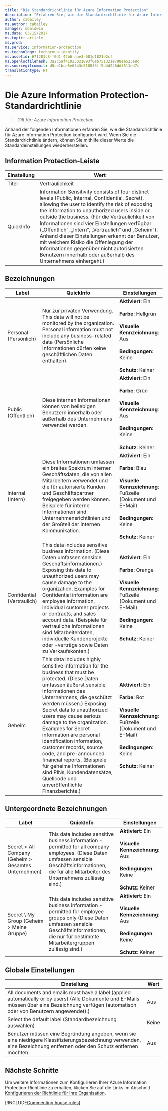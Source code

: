 ```yaml
---
title: "Die Standardrichtlinie für Azure Information Protection"
description: "Erfahren Sie, wie die Standardrichtlinie für Azure Information Protection konfiguriert wird. Wenn Sie die Standardrichtlinie ändern, können Sie mithilfe dieser Werte die Standardeinstellungen wiederherstellen."
author: cabailey
ms.author: cabailey
manager: mbaldwin
ms.date: 03/15/2017
ms.topic: article
ms.prod: 
ms.service: information-protection
ms.technology: techgroup-identity
ms.assetid: 671281c8-f0d1-42b6-aae3-681d1821e2cf
ms.openlocfilehash: 3a2c5af41023021893f0eb751321e798ea523e8c
ms.sourcegitcommit: d5ce1bce5e63b3e510033ff9d4d246dd3511ed7c
translationtype: HT
---
```

# <a name="the-default-azure-information-protection-policy"></a>Die Azure Information Protection-Standardrichtlinie

>*Gilt für: Azure Information Protection*

Anhand der folgenden Informationen erfahren Sie, wie die Standardrichtlinie für Azure Information Protection konfiguriert wird. Wenn Sie die Standardrichtlinie ändern, können Sie mithilfe dieser Werte die Standardeinstellungen wiederherstellen.


## <a name="information-protection-bar"></a>Information Protection-Leiste

|Einstellung|Wert|
|-------------------------------|---------------------------|
|Titel|Vertraulichkeit|
|QuickInfo|Information Sensitivity consists of four distinct levels (Public, Internal, Confidential, Secret), allowing the user to identify the risk of exposing the information to unauthorized users inside or outside the business. (Für die Vertraulichkeit von Informationen sind vier Einstellungen verfügbar („Öffentlich“, „Intern“, „Vertraulich“ und „Geheim“). Anhand dieser Einstellungen erkennt der Benutzer, mit welchem Risiko die Offenlegung der Informationen gegenüber nicht autorisierten Benutzern innerhalb oder außerhalb des Unternehmens einhergeht.)|

## <a name="labels"></a>Bezeichnungen

|Label|QuickInfo|Einstellungen|
|-------------------------------|---------------------------|-----------------|
|Personal (Persönlich)|Nur zur privaten Verwendung. This data will not be monitored by the organization. Personal information must not include any business-related data (Persönliche Informationen dürfen keine geschäftlichen Daten enthalten).|**Aktiviert**: Ein <br /><br />**Farbe**: Hellgrün<br /><br />**Visuelle Kennzeichnung**: Aus <br /><br />**Bedingungen**: Keine<br /><br />**Schutz**: Keiner|
|Public (Öffentlich)|Diese internen Informationen können von beliebigen Benutzern innerhalb oder außerhalb des Unternehmens verwendet werden.|**Aktiviert**: Ein <br /><br />**Farbe**: Grün<br /><br />**Visuelle Kennzeichnung**: Aus<br /><br />**Bedingungen**: Keine<br /><br />**Schutz**: Keiner|
|Internal (Intern)|Diese Informationen umfassen ein breites Spektrum interner Geschäftsdaten, die von allen Mitarbeitern verwendet und die für autorisierte Kunden und Geschäftspartner freigegeben werden können. Beispiele für interne Informationen sind Unternehmensrichtlinien und der Großteil der internen Kommunikation.|**Aktiviert**: Ein <br /><br />**Farbe**: Blau <br /><br />**Visuelle Kennzeichnung**: Fußzeile (Dokument und E-Mail)<br /><br />**Bedingungen**: Keine<br /><br />**Schutz**: Keiner|
|Confidential (Vertraulich)|This data includes sensitive business information. (Diese Daten umfassen sensible Geschäftsinformationen.) Exposing this data to unauthorized users may cause damage to the organization. Examples for Confidential information are employee information, individual customer projects or contracts, and sales account data. (Beispiele für vertrauliche Informationen sind Mitarbeiterdaten, individuelle Kundenprojekte oder -verträge sowie Daten zu Verkaufskonten.)|**Aktiviert**: Ein <br /><br />**Farbe**: Orange<br /><br />**Visuelle Kennzeichnung**: Fußzeile (Dokument und E-Mail)<br /><br />**Bedingungen**: Keine<br /><br />**Schutz**: Keiner|
|Geheim|This data includes highly sensitive information for the business that must be protected. (Diese Daten umfassen äußerst sensible Informationen des Unternehmens, die geschützt werden müssen.) Exposing Secret data to unauthorized users may cause serious damage to the organization. Examples for Secret information are personal identification information, customer records, source code, and pre-announced financial reports. (Beispiele für geheime Informationen sind PINs, Kundendatensätze, Quellcode und unveröffentlichte Finanzberichte.)|**Aktiviert**: Ein <br /><br />**Farbe**: Rot<br /><br />**Visuelle Kennzeichnung**: Fußzeile (Dokument und E-Mail)<br /><br />**Bedingungen**: Keine<br /><br />**Schutz**: Keiner|

## <a name="sub-labels"></a>Untergeordnete Bezeichnungen

|Label|QuickInfo|Einstellungen|
|-------------------------------|---------------------------|-----------------|
|Secret > All Company (Geheim > Gesamtes Unternehmen)|This data includes sensitive business information - permitted for all company employees. (Diese Daten umfassen sensible Geschäftsinformationen, die für alle Mitarbeiter des Unternehmens zulässig sind.)|**Aktiviert**: Ein <br /><br />**Visuelle Kennzeichnung**: Aus<br /><br />**Bedingungen**: Keine<br /><br />**Schutz**: Keiner|
|Secret \ My Group (Geheim > Meine Gruppe)|This data includes sensitive business information - permitted for employee groups only (Diese Daten umfassen sensible Geschäftsinformationen, die nur für bestimmte Mitarbeitergruppen zulässig sind.)|**Aktiviert**: Ein <br /><br />**Visuelle Kennzeichnung**: Aus<br /><br />**Bedingungen**: Keine<br /><br />**Schutz**: Keiner|

## <a name="global-settings"></a>Globale Einstellungen

|Einstellung|Wert|
|-------------------------------|---------------------------|
|All documents and emails must have a label (applied automatically or by users) (Alle Dokumente und E-Mails müssen über eine Bezeichnung verfügen (automatisch oder von Benutzern angewendet).)|Aus|
|Select the default label (Standardbezeichnung auswählen)|Keine|
|Benutzer müssen eine Begründung angeben, wenn sie eine niedrigere Klassifizierungsbezeichnung verwenden, eine Bezeichnung entfernen oder den Schutz entfernen möchten.|Aus|


## <a name="next-steps"></a>Nächste Schritte

Um weitere Informationen zum Konfigurieren Ihrer Azure Information Protection-Richtlinie zu erhalten, klicken Sie auf die Links im Abschnitt [Konfigurieren der Richtlinie für Ihre Organisation](configure-policy.md#configuring-your-organizations-policy). 

[!INCLUDE[Commenting house rules](../includes/houserules.md)]